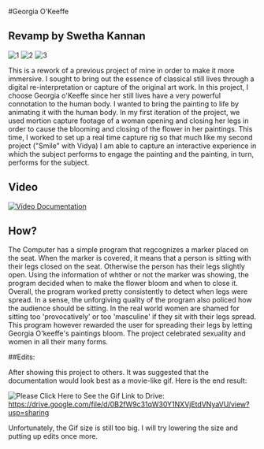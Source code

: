 #Georgia O'Keeffe
## Revamp by Swetha Kannan

![1](https://cloud.githubusercontent.com/assets/11639631/11671827/f41327c8-9dd8-11e5-9881-09fd890393f7.gif)
![2](https://cloud.githubusercontent.com/assets/11639631/11675370/46bbaea0-9df7-11e5-8fef-80c3d99655e4.gif)
![3](https://cloud.githubusercontent.com/assets/11639631/11675363/3a160ed4-9df7-11e5-937a-428d6cd1673f.gif)

This is a rework of a previous project of mine in order to make it more immersive.
I sought to bring out the essence of classical still lives through a digital re-interpretation or capture of the original art work. In this project, I choose Georgia o'Keeffe since her still lives have a very powerful connotation to the human body. I wanted to bring the painting to life by animating it with the human body. In my first iteration of the project, we used mortion capture footage of a woman opening and closing her legs in order to cause the blooming and closing of the flower in her paintings. This time, I worked to set up a real time capture rig so that much like my second project ("Smile" with Vidya) I am able to capture an interactive experience in which the subject performs to engage the painting and the painting, in turn, performs for the subject. 

## Video
[![Video Documentation](https://cloud.githubusercontent.com/assets/11639631/11687631/c502a29c-9e55-11e5-81cf-c7f3b4957de0.png)](https://youtu.be/NJJOXvRHkA8)

## How?
The Computer has a simple program that regcognizes a marker placed on the seat. When the marker is covered, it means that a person is sitting with their legs closed on the seat. Otherwise the person has their legs slightly open. Using the information of whther or not the marker was showing, the program decided when to make the flower bloom and when to close it. Overall, the program worked pretty consistently to detect when legs were spread. In a sense, the unforgiving quality of the program also policed how the audience should be sitting. In the real world women are shamed for sitting too 'provocatively' or too 'masculine' if they sit with their legs spread. This program however rewarded the user for spreading their legs by letting Georgia O'keeffe's paintings bloom. The project celebrated sexuality and women in all their many forms. 

##Edits:

After showing this project to others. It was suggested that the documentation would look best as a movie-like gif. Here is the end result:

![Please Click Here to See the Gif](https://drive.google.com/file/d/0B2fW9c31qW30Y1NXVjEtdVNyaVU/view?usp=sharing)
Link to Drive: https://drive.google.com/file/d/0B2fW9c31qW30Y1NXVjEtdVNyaVU/view?usp=sharing

Unfortunately, the Gif size is still too big. I will try lowering the size and putting up edits once more. 
